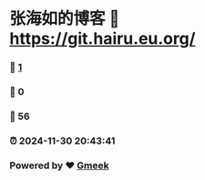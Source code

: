 # 张海如的博客 :link: https://git.hairu.eu.org/ 
### :page_facing_up: [1](https://git.hairu.eu.org//tag.html) 
### :speech_balloon: 0 
### :hibiscus: 56 
### :alarm_clock: 2024-11-30 20:43:41 
### Powered by :heart: [Gmeek](https://github.com/Meekdai/Gmeek)
